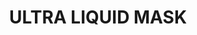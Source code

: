 ---
title: "ULTRA LIQUID MASK"
price: "TBA"
desc: "Opis nije dostupan"
img_path: "/assets/img/A.MIG-2032.jpg"
brand: AMMO
available: true
cat: "tools"
subcat: "AUXILIARY PRODUCTS"
subsubcat: "SS"
---